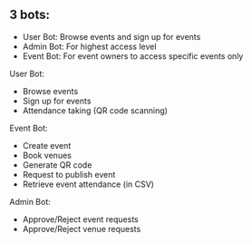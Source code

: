## 3 bots:
- User Bot: Browse events and sign up for events 
- Admin Bot: For highest access level 
- Event Bot: For event owners to access specific events only 

User Bot:
- Browse events
- Sign up for events
- Attendance taking (QR code scanning)

Event Bot:
- Create event 
- Book venues 
- Generate QR code 
- Request to publish event 
- Retrieve event attendance (in CSV)

Admin Bot:
- Approve/Reject event requests 
- Approve/Reject venue requests 
